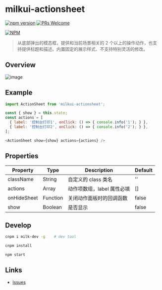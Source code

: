 # milkui-actionsheet

[![npm version](https://img.shields.io/npm/v/milkui-actionsheet.svg?style=flat)](https://www.npmjs.com/package/milkui-actionsheet) [![PRs Welcome](https://img.shields.io/badge/PRs-welcome-brightgreen.svg)](README.md)

[![NPM](https://nodei.co/npm/milkui-actionsheet.png?downloads=true&downloadRank=true)](https://nodei.co/npm/milkui-actionsheet/)

> 从底部弹出的模态框，提供和当前场景相关的 2 个以上的操作动作，也支持提供标题和描述。内置固定的展示样式、不支持特别灵活的修改。

## Overview

![image](https://user-images.githubusercontent.com/11053605/28750873-9b808ecc-752a-11e7-80a0-e198dd84392c.png)

## Example

```js
import ActionSheet from 'milkui-actionsheet';

const { show } = this.state;
const actions = [
  { label: '控制台打印1', onClick: () => { console.info('1'); } },
  { label: '控制台打印2', onClick: () => { console.info('2'); } },
];

<ActionSheet show={show} actions={actions} />
```

## Properties

| Property | Type | Description | Default |
| -- | -- | -- | -- |
| className | String | 自定义的 class 类名 | '' |
| actions | Array | 动作项数组，label 属性必填 | [] |
| onHideSheet | Function | 关闭动作面板时的回调函数 | false |
| show | Boolean | 是否显示 | false |

## Develop

```bash
cnpm i milk-dev -g    # dev tool

cnpm install

npm start
```

## Links

- [Issues](https://github.com/milk-ui/milkui-actionsheet/issues)
